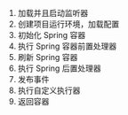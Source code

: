 1. 加载并且启动监听器
2. 创建项目运行环境，加载配置
3. 初始化 Spring 容器
4. 执行 Spring 容器前置处理器
5. 刷新 Spring 容器
6. 执行 Spring 后置处理器
7. 发布事件
8. 执行自定义执行器
9. 返回容器